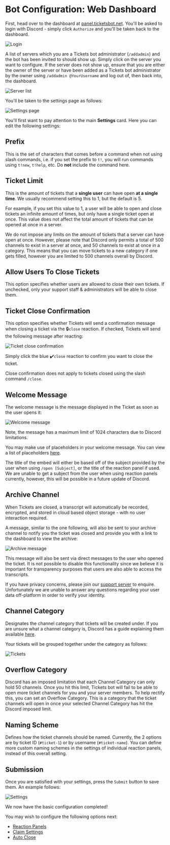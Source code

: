# Bot Configuration: Web Dashboard
First, head over to the dashboard at [panel.ticketsbot.net](https://panel.ticketsbot.net). You'll be asked to login with Discord - simply click `Authorize` and you'll be taken back to the dashboard.

![Login](/img/login.webp)

A list of servers which you are a Tickets bot administrator (`/addadmin`) and the bot has been invited to should show up. Simply click on the server you want to configure. If the server does not show up, ensure that you are either the owner of the server or have been added as a Tickets bot administrator by the owner using `/addadmin @YourUsername` and log out of, then back into, the dashboard.

![Server list](/img/server_list.webp)

You'll be taken to the settings page as follows:

<!-- UPDATE PHOTO-->
![Settings page](/img/settings.webp)

You'll first want to pay attention to the main **Settings** card. Here you can edit the following settings:

Prefix
-
This is the set of characters that comes before a command when not using slash commands, i.e. if you set the prefix to `t!`, you will run commands using `t!new`, `t!help`, etc. Do **not** include the command here.

Ticket Limit
-
This is the amount of tickets that a **single user** can have open **at a single time**. We usually recommend setting this to 1, but the default is 5.

For example, if you set this value to 1, a user will be able to open and close tickets an infinite amount of times, but only have a single ticket open at once. This value does not affect the total amount of tickets that can be opened at once in a server.

We do not impose any limits on the amount of tickets that a server can have open at once. However, please note that Discord only permits a total of 500 channels to exist in a server at once, and 50 channels to exist at once in a category. This means that you can move tickets to a new category if one gets filled, however you are limited to 500 channels overall by Discord.

Allow Users To Close Tickets
-
This option specifies whether users are allowed to close their own tickets. If unchecked, only your support staff & administrators will be able to close them.

Ticket Close Confirmation
-
This option specifies whether Tickets will send a confirmation message when closing a ticket via the 🔒`close` reaction. If checked, Tickets will send the following message after reacting:

![Ticket close confirmation](/img/ticket_close_confirmation.webp)

Simply click the blue ✔️`close` reaction to confirm you want to close the ticket.

Close confirmation does not apply to tickets closed using the slash command `/close`.

Welcome Message
-
The welcome message is the message displayed in the Ticket as soon as the user opens it:

![Welcome message](/img/welcome_message.webp)

Note, the message has a maximum limit of 1024 characters due to Discord limitations.

You may make use of placeholders in your welcome message. You can view a list of placeholders [here](./placeholders.md).

The title of the embed will either be based off of the subject provided by the user when using `/open [Subject]`, or the title of the reaction panel if used. We are unable to get a subject from the user when using reaction panels currently, however, this will be possible in a future update of Discord.

Archive Channel
-
When Tickets are closed, a transcript will automatically be recorded, encrypted, and stored in cloud based object storage - with no user interaction required.

A message, similar to the one following, will also be sent to your archive channel to notify you the ticket was closed and provide you with a link to the dashboard to view the archive:

![Archive message](/img/archive_message.webp)

This message will also be sent via direct messages to the user who opened the ticket. It is not possible to disable this functionality since we believe it is important for transparency purposes that users are also able to access the transcripts.

If you have privacy concerns, please join our [support server](https://discord.gg/VtV3rSk) to enquire. Unfortunately we are unable to answer any questions regarding your user data off-platform in order to verify your identity.

Channel Category
-
Designates the channel category that tickets will be created under. If you are unsure what a channel category is, Discord has a guide explaining them available [here](https://support.discord.com/hc/en-us/articles/115001580171-Channel-Categories-101).

Your tickets will be grouped together under the category as follows:

![Tickets](/img/channels.webp)

Overflow Category
-
Discord has an imposed limitation that each Channel Category can only hold 50 channels. Once you hit this limit, Tickets bot will fail to be able to open more ticket channels for you and your server members. To help rectify this, you can set an Overflow Category. This is a category that the ticket channels will open in once your selected Channel Category has hit the Discord imposed limit.

Naming Scheme
-
Defines how the ticket channels should be named. Currently, the 2 options are by ticket ID (`#ticket-1`) or by username (`#ticket-name`). You can define more custom naming schemes in the settings of individual reaction panels, instead of this overall setting.

Submission
-
Once you are satisfied with your settings, press the `Submit` button to save them. An example follows:

![Settings](/img/settings_card.webp)

We now have the basic configuration completed!

You may wish to configure the following options next:
- [Reaction Panels](./panels.md)
- [Claim Settings](./claims.md)
- [Auto Close](./auto_close.md)
